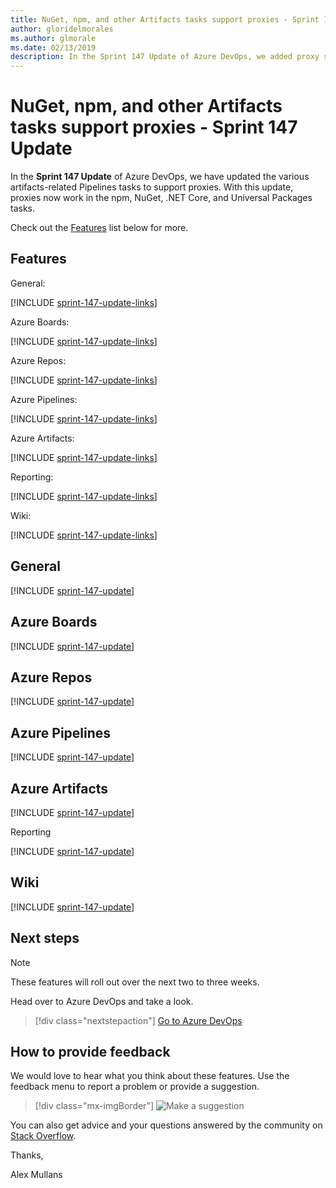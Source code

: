 ```yaml
---
title: NuGet, npm, and other Artifacts tasks support proxies - Sprint 147 Update
author: gloridelmorales
ms.author: glmorale
ms.date: 02/13/2019
description: In the Sprint 147 Update of Azure DevOps, we added proxy support across Azure Artifacts for build and package related tasks - Sprint 147 Update.
---
```


# NuGet, npm, and other Artifacts tasks support proxies - Sprint 147 Update

In the **Sprint 147 Update** of Azure DevOps, we have updated the various artifacts-related Pipelines tasks to support proxies. With this update, proxies now work in the npm, NuGet, .NET Core, and Universal Packages tasks.

Check out the [Features](#features) list below for more.

## Features

General:

[!INCLUDE [sprint-147-update-links](includes/general/sprint-147-update-links.md)]

Azure Boards:

[!INCLUDE [sprint-147-update-links](includes/boards/sprint-147-update-links.md)]

Azure Repos:

[!INCLUDE [sprint-147-update-links](includes/repos/sprint-147-update-links.md)]

Azure Pipelines:

[!INCLUDE [sprint-147-update-links](includes/pipelines/sprint-147-update-links.md)]

Azure Artifacts:

[!INCLUDE [sprint-147-update-links](includes/artifacts/sprint-147-update-links.md)]

Reporting:

[!INCLUDE [sprint-147-update-links](includes/reporting/sprint-147-update-links.md)]

Wiki:

[!INCLUDE [sprint-147-update-links](includes/wiki/sprint-147-update-links.md)]

## General

[!INCLUDE [sprint-147-update](includes/general/sprint-147-update.md)]

## Azure Boards

[!INCLUDE [sprint-147-update](includes/boards/sprint-147-update.md)]

## Azure Repos

[!INCLUDE [sprint-147-update](includes/repos/sprint-147-update.md)]

## Azure Pipelines

[!INCLUDE [sprint-147-update](includes/pipelines/sprint-147-update.md)]

## Azure Artifacts

[!INCLUDE [sprint-147-update](includes/artifacts/sprint-147-update.md)]

Reporting

[!INCLUDE [sprint-147-update](includes/reporting/sprint-147-update.md)]

## Wiki

[!INCLUDE [sprint-147-update](includes/wiki/sprint-147-update.md)]

## Next steps

> [!NOTE]
> These features will roll out over the next two to three weeks.

Head over to Azure DevOps and take a look.

> [!div class="nextstepaction"]
> [Go to Azure DevOps](https://go.microsoft.com/fwlink/?LinkId=307137&campaign=o~msft~docs~product-vsts~release-notes)

## How to provide feedback

We would love to hear what you think about these features. Use the feedback menu to report a problem or provide a suggestion.

> [!div class="mx-imgBorder"]
> ![Make a suggestion](../media/help-make-a-suggestion.png)

You can also get advice and your questions answered by the community on [Stack Overflow](https://stackoverflow.com/questions/tagged/azure-devops).

Thanks,

Alex Mullans
